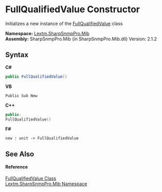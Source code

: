 # FullQualifiedValue Constructor 
 

Initializes a new instance of the <a href="T_Lextm_SharpSnmpPro_Mib_FullQualifiedValue">FullQualifiedValue</a> class

**Namespace:**&nbsp;<a href="N_Lextm_SharpSnmpPro_Mib">Lextm.SharpSnmpPro.Mib</a><br />**Assembly:**&nbsp;SharpSnmpPro.Mib (in SharpSnmpPro.Mib.dll) Version: 2.1.2

## Syntax

**C#**<br />
``` C#
public FullQualifiedValue()
```

**VB**<br />
``` VB
Public Sub New
```

**C++**<br />
``` C++
public:
FullQualifiedValue()
```

**F#**<br />
``` F#
new : unit -> FullQualifiedValue
```


## See Also


#### Reference
<a href="T_Lextm_SharpSnmpPro_Mib_FullQualifiedValue">FullQualifiedValue Class</a><br /><a href="N_Lextm_SharpSnmpPro_Mib">Lextm.SharpSnmpPro.Mib Namespace</a><br />